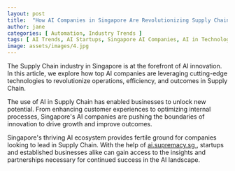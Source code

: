 ```yaml
---
layout: post
title:  "How AI Companies in Singapore Are Revolutionizing Supply Chain"
author: jane
categories: [ Automation, Industry Trends ]
tags: [ AI Trends, AI Startups, Singapore AI Companies, AI in Technology ]
image: assets/images/4.jpg
---
```


The Supply Chain industry in Singapore is at the forefront of AI innovation. In this article, we explore how top AI companies are leveraging cutting-edge technologies to revolutionize operations, efficiency, and outcomes in Supply Chain.

The use of AI in Supply Chain has enabled businesses to unlock new potential. From enhancing customer experiences to optimizing internal processes, Singapore's AI companies are pushing the boundaries of innovation to drive growth and improve outcomes.

Singapore's thriving AI ecosystem provides fertile ground for companies looking to lead in Supply Chain. With the help of <a href="https://ai.supremacy.sg" target="_blank"> ai.supremacy.sg </a>, startups and established businesses alike can gain access to the insights and partnerships necessary for continued success in the AI landscape.
